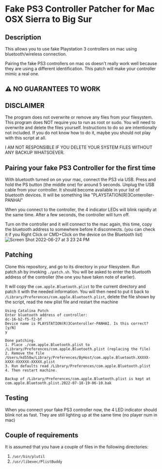 # Fake PS3 Controller Patcher for Mac OSX Sierra to Big Sur

## Description

This allows you to use fake Playstation 3 controllers on mac using bluetooth/wireless connection.

Pairing the fake PS3 controllers on mac os doesn't really work well because they are using a different identification.
This patch will make your controller mimic a real one.

## ⚠️ NO GUARANTEES TO WORK
## DISCLAIMER

The program does not overwrite or remove any files from your filesystem. This program does NOT require you to run as root
or sudo. You will need to overwrite and delete the files yourself. Instructions to do so are intentionally not included.
If you do not know how to do it, maybe you should not play with this script at all.

I AM NOT RESPONSIBLE IF YOU DELETE YOUR SYSTEM FILES WITHOUT ANY BACKUP WHATSOEVER.

## Pairing your fake PS3 Controller for the first time

With bluetooth turned on on your mac, connect the PS3 via USB. Press and hold the PS button (the middle one) for around 5 seconds.
Unplug the USB cable from your controller. It should become available in your list of bluetooth devices.
It will be something like "PLAYSTATION(R)3Conteroller-PANHAI" 

When you connect to the controller, the 4 indicator LEDs will blink rapidly at the same time. After a few seconds, the controller
will turn off.

Turn on the controller and it will connect to the mac again, this time, copy the bluetooth address to somewhere before it disconnects. 
(you can check it if you Right Click or CMD+Click on the device on the Bluetooth list)
 ![Screen Shot 2022-06-27 at 3 23 24 PM](https://user-images.githubusercontent.com/1763107/175953056-0d2c3db9-5953-4fdc-aeb3-a932dc5586d3.png)

## Patching

Clone this repository, and go to its directory in your filesystem. Run patch.sh by invoking `./patch.sh`. You will be asked to enter
the bluetooth address of the controller (the one you have taken note of earlier). 

It will copy the `com.apple.Bluetooth.plist` to the current directory and patch it with the needed information. You will then
need to put it back to `/Library/Preferences/com.apple.Bluetooth.plist`, delete the file shown by the script, read the new plist file
and restart the machine

```
Using Catalina Patch
Enter bluetooth address of controller:
dc-16-b2-f5-f2-bf
Device name is PLAYSTATION(R)3Conteroller-PANHAI. Is this correct? [y/N]
y

Done patching.
1. Place ./com.apple.Bluetooth.plist to /Library/Preferences/com.apple.Bluetooth.plist (replacing the file)
2. Remove the file /Users/kd558w/Library/Preferences/ByHost/com.apple.Bluetooth.XXXXX-XXXX-XXXXXX-XXXXX.plist
3. Run defaults read /Library/Preferences/com.apple.Bluetooth.plist
4. Then restart machine.

Backup of /Library/Preferences/com.apple.Bluetooth.plist is kept at com.apple.Bluetooth.plist.2022-07-18-19-06-10.bak
```

## Testing

When you connect your fake PS3 controller now, the 4 LED indicator should blink not as fast. They are still lighting up at the same time (no player num in mac)

## Couple of requirements

It is assumed that you have a couple of files in the following directories:

1. `/usr/bin/plutil`
2. `/usr/libexec/PlistBuddy`

